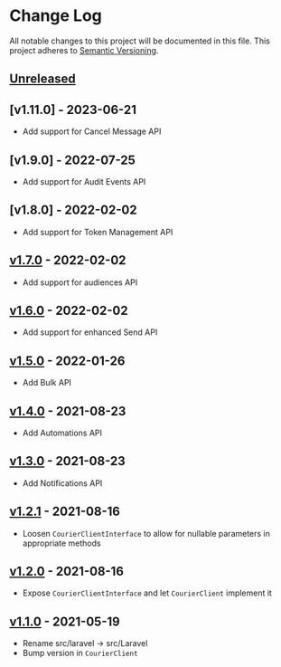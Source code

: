 # Change Log

All notable changes to this project will be documented in this file.
This project adheres to [Semantic Versioning](http://semver.org/).

## [Unreleased][unreleased]

## [v1.11.0] - 2023-06-21

- Add support for Cancel Message API

## [v1.9.0] - 2022-07-25

- Add support for Audit Events API

## [v1.8.0] - 2022-02-02

- Add support for Token Management API

## [v1.7.0] - 2022-02-02

- Add support for audiences API

## [v1.6.0] - 2022-02-02

- Add support for enhanced Send API

## [v1.5.0] - 2022-01-26

- Add Bulk API

## [v1.4.0] - 2021-08-23

- Add Automations API

## [v1.3.0] - 2021-08-23

- Add Notifications API

## [v1.2.1] - 2021-08-16

- Loosen `CourierClientInterface` to allow for nullable parameters in
  appropriate methods

## [v1.2.0] - 2021-08-16

- Expose `CourierClientInterface` and let `CourierClient` implement it

## [v1.1.0] - 2021-05-19

- Rename src/laravel -> src/Laravel
- Bump version in `CourierClient`

[unreleased]: https://github.com/trycourier/courier-php/compare/v1.7.0...HEAD
[v1.7.0]: https://github.com/trycourier/courier-php/compare/v1.6.0...v1.7.0
[v1.6.0]: https://github.com/trycourier/courier-php/compare/v1.5.0...v1.6.0
[v1.5.0]: https://github.com/trycourier/courier-php/compare/v1.4.0...v1.5.0
[v1.4.0]: https://github.com/trycourier/courier-php/compare/v1.3.0...v1.4.0
[v1.3.0]: https://github.com/trycourier/courier-php/compare/v1.2.1...v1.3.0
[v1.2.1]: https://github.com/trycourier/courier-php/compare/v1.2.0...v1.2.1
[v1.2.0]: https://github.com/trycourier/courier-php/compare/v1.1.0...v1.2.0
[v1.1.0]: https://github.com/trycourier/courier-php/compare/v1.0.0...v1.1.0
